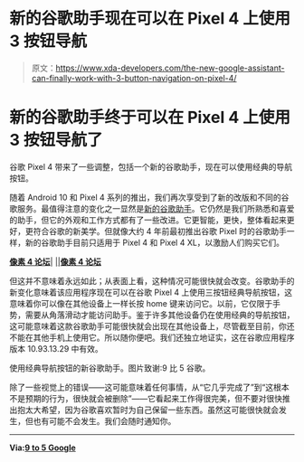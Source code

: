 # 新的谷歌助手现在可以在 Pixel 4 上使用 3 按钮导航

> 原文：<https://www.xda-developers.com/the-new-google-assistant-can-finally-work-with-3-button-navigation-on-pixel-4/>

# 新的谷歌助手终于可以在 Pixel 4 上使用 3 按钮导航了

谷歌 Pixel 4 带来了一些调整，包括一个新的谷歌助手，现在可以使用经典的导航按钮。

随着 Android 10 和 Pixel 4 系列的推出，我们再次享受到了新的改版和不同的谷歌服务。最值得注意的变化之一显然是[新的谷歌助手](https://www.xda-developers.com/google-pixel-4-new-google-assistant-motion-sense-gestures-leaked-videos/)。它仍然是我们所熟悉和喜爱的助手，但它的外观和工作方式都有了一些改进。它更智能，更快，整体看起来更好，更符合谷歌的新美学。但就像大约 4 年前最初推出谷歌 Pixel 时的谷歌助手一样，新的谷歌助手目前只适用于 Pixel 4 和 Pixel 4 XL，以激励人们购买它们。

[**像素 4 论坛**](https://forum.xda-developers.com/pixel-4)| |[|**像素 4 论坛**](https://forum.xda-developers.com/pixel-4-xl)

但这并不意味着永远如此；从表面上看，这种情况可能很快就会改变。谷歌助手的新变化意味着该应用程序现在可以在谷歌 Pixel 4 上使用三按钮经典导航按钮，这意味着你可以像在其他设备上一样长按 home 键来访问它。以前，它仅限于手势，需要从角落滑动才能访问助手。鉴于许多其他设备仍在使用经典的导航按钮，这可能意味着这款谷歌助手可能很快就会出现在其他设备上，尽管截至目前，你还不能在其他手机上使用它。所以随你便吧。我们还独立地证实，这在谷歌应用程序版本 10.93.13.29 中有效。

使用经典导航按钮的新谷歌助手。图片致谢:9 比 5 谷歌。

除了一些视觉上的错误——这可能意味着任何事情，从“它几乎完成了”到“这根本不是预期的行为，很快就会被删除”——它看起来工作得很完美，但不要对很快推出抱太大希望，因为谷歌喜欢暂时为自己保留一些东西。虽然这可能很快就会发生，但也有可能不会发生。我们会随时通知你。

* * *

**Via:[9 to 5 Google](https://9to5google.com/2020/01/27/new-google-assistant-3-button-nav/)**